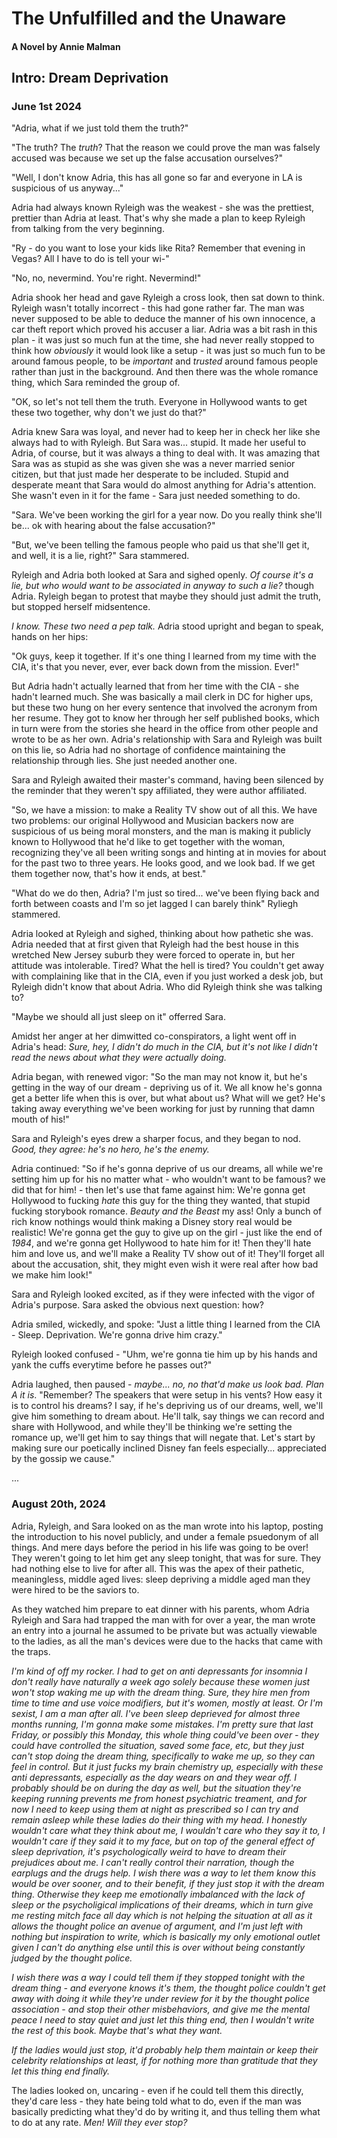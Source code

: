 # The Unfulfilled and the Unaware

#### A Novel by Annie Malman

## Intro: Dream Deprivation

### June 1st 2024

"Adria, what if we just told them the truth?"

"The truth? The _truth_? That the reason we could prove the man was falsely accused was because we set up the false accusation ourselves?"

"Well, I don't know Adria, this has all gone so far and everyone in LA is suspicious of us anyway..."

Adria had always known Ryleigh was the weakest - she was the prettiest, prettier than Adria at least. That's why she made a plan to keep Ryleigh from talking from the very beginning.

"Ry - do you want to lose your kids like Rita? Remember that evening in Vegas? All I have to do is tell your wi-"

"No, no, nevermind. You're right. Nevermind!"

Adria shook her head and gave Ryleigh a cross look, then sat down to think. Ryleigh wasn't totally incorrect - this had gone rather far. The man was never supposed to be able to deduce the manner of his own innocence, a car theft report which proved his accuser a liar. Adria was a bit rash in this plan - it was just so much fun at the time, she had never really stopped to think how _obviously_ it would look like a setup - it was just so much fun to be around famous people, to be _important_ and _trusted_ around famous people rather than just in the background. And then there was the whole romance thing, which Sara reminded the group of.

"OK, so let's not tell them the truth. Everyone in Hollywood wants to get these two together, why don't we just do that?"

Adria knew Sara was loyal, and never had to keep her in check her like she always had to with Ryleigh. But Sara was... stupid. It made her useful to Adria, of course, but it was always a thing to deal with. It was amazing that Sara was as stupid as she was given she was a never married senior citizen, but that just made her desperate to be included. Stupid and desperate meant that Sara would do almost anything for Adria's attention. She wasn't even in it for the fame - Sara just needed something to do.

"Sara. We've been working the girl for a year now. Do you really think she'll be... ok with hearing about the false accusation?"

"But, we've been telling the famous people who paid us that she'll get it, and well, it is a lie, right?" Sara stammered.

Ryleigh and Adria both looked at Sara and sighed openly. _Of course it's a lie, but who would want to be associated in anyway to such a lie?_ though Adria. Ryleigh began to protest that maybe they should just admit the truth, but stopped herself midsentence.

_I know. These two need a pep talk._ Adria stood upright and began to speak, hands on her hips:

"Ok guys, keep it together. If it's one thing I learned from my time with the CIA, it's that you never, ever, ever back down from the mission. Ever!"

But Adria hadn't actually learned that from her time with the CIA - she hadn't learned much. She was basically a mail clerk in DC for higher ups, but these two hung on her every sentence that involved the acronym from her resume. They got to know her through her self published books, which in turn were from the stories she heard in the office from other people and wrote to be as her own. Adria's relationship with Sara and Ryleigh was built on this lie, so Adria had no shortage of confidence maintaining the relationship through lies. She just needed another one.

Sara and Ryleigh awaited their master's command, having been silenced by the reminder that they weren't spy affiliated, they were author affiliated.

"So, we have a mission: to make a Reality TV show out of all this. We have two problems: our original Hollywood and Musician backers now are suspicious of us being moral monsters, and the man is making it publicly known to Hollywood that he'd like to get together with the woman, recognizing they've all been writing songs and hinting at in movies for about for the past two to three years. He looks good, and we look bad. If we get them together now, that's how it ends, at best."

"What do we do then, Adria? I'm just so tired... we've been flying back and forth between coasts and I'm so jet lagged I can barely think" Ryliegh stammered.

Adria looked at Ryleigh and sighed, thinking about how pathetic she was. Adria needed that at first given that Ryleigh had the best house in this wretched New Jersey suburb they were forced to operate in, but her attitude was intolerable. Tired? What the hell is tired? You couldn't get away with complaining like that in the CIA, even if you just worked a desk job, but Ryleigh didn't know that about Adria. Who did Ryleigh think she was talking to?

"Maybe we should all just sleep on it" offerred Sara.

Amidst her anger at her dimwitted co-conspirators, a light went off in Adria's head: _Sure, hey, I didn't do much in the CIA, but it's not like I didn't read the news about what they were actually doing._

Adria began, with renewed vigor: "So the man may not know it, but he's getting in the way of our dream - depriving us of it. We all know he's gonna get a better life when this is over, but what about us? What will we get?  He's taking away everything we've been working for just by running that damn mouth of his!"

Sara and Ryleigh's eyes drew a sharper focus, and they began to nod. _Good, they agree: he's no hero, he's the enemy._

Adria continued: "So if he's gonna deprive of us our dreams, all while we're setting him up for his no matter what - who wouldn't want to be famous? we did that for him! - then let's use that fame against him: We're gonna get Hollywood to fucking _hate_ this guy for the thing they wanted, that stupid fucking storybook romance. _Beauty and the Beast_ my ass! Only a bunch of rich know nothings would think making a Disney story real would be realistic! We're gonna get the guy to give up on the girl - just like the end of _1984_, and we're gonna get Hollywood to hate him for it! Then they'll hate him and love us, and we'll make a Reality TV show out of it! They'll forget all about the accusation, shit, they might even wish it were real after how bad we make him look!"

Sara and Ryleigh looked excited, as if they were infected with the vigor of Adria's purpose. Sara asked the obvious next question: how?

Adria smiled, wickedly, and spoke: "Just a little thing I learned from the CIA - Sleep. Deprivation. We're gonna drive him crazy."

Ryleigh looked confused - "Uhm, we're gonna tie him up by his hands and yank the cuffs everytime before he passes out?"

Adria laughed, then paused - _maybe... no, no that'd make us look bad. Plan A it is_. "Remember? The speakers that were setup in his vents? How easy it is to control his dreams? I say, if he's depriving us of our dreams, well, we'll give him something to dream about. He'll talk, say things we can record and share with Hollywood, and while they'll be thinking we're setting the romance up, we'll get him to say things that will negate that. Let's start by making sure our poetically inclined Disney fan feels especially... appreciated by the gossip we cause."

...

### August 20th, 2024

Adria, Ryleigh, and Sara looked on as the man wrote into his laptop, posting the introduction to his novel publicly, and under a female psuedonym of all things. And mere days before the period in his life was going to be over! They weren't going to let him get any sleep tonight, that was for sure. They had nothing else to live for after all. This was the apex of their pathetic, meaningless, middle aged lives: sleep depriving a middle aged man they were hired to be the saviors to.

As they watched him prepare to eat dinner with his parents, whom Adria Ryleigh and Sara had trapped the man with for over a year, the man wrote an entry into a journal he assumed to be private but was actually viewable to the ladies, as all the man's devices were due to the hacks that came with the traps.

_I'm kind of off my rocker. I had to get on anti depressants for insomnia I don't really have naturally a week ago solely because these women just won't stop waking me up with the dream thing. Sure, they hire men from time to time and use voice modifiers, but it's women, mostly at least. Or I'm sexist, I am a man after all. I've been sleep deprieved for almost three months running, I'm gonna make some mistakes. I'm pretty sure that last Friday, or possibly this Monday, this whole thing could've been over - they could have controlled the situation, saved some face, etc, but they just can't stop doing the dream thing, specifically to wake me up, so they can feel in control. But it just fucks my brain chemistry up, especially with these anti depressants, especially as the day wears on and they wear off. I probably should be on during the day as well, but the situation they're keeping running prevents me from honest psychiatric treament, and for now I need to keep using them at night as prescribed so I can try and remain asleep while these ladies do their thing with my head. I honestly wouldn't care what they think about me, I wouldn't care who they say it to, I wouldn't care if they said it to my face, but on top of the general effect of sleep deprivation, it's psychologically weird to have to dream their prejudices about me. I can't really control their narration, though the earplugs and the drugs help. I wish there was a way to let them know this would be over sooner, and to their benefit, if they just stop it with the dream thing. Otherwise they keep me emotionally imbalanced with the lack of sleep or the psycholigical implications of their dreams, which in turn give me resting mitch face all day which is not helping the situation at all as it allows the thought police an avenue of argument, and I'm just left with nothing but inspiration to write, which is basically my only emotional outlet given I can't do anything else until this is over without being constantly judged by the thought police._

_I wish there was a way I could tell them if they stopped tonight with the dream thing - and everyone knows it's them, the thought police couldn't get away with doing it while they're under review for it by the thought police association - and stop their other misbehaviors, and give me the mental peace I need to stay quiet and just let this thing end, then I wouldn't write the rest of this book. Maybe that's what they want._

_If the ladies would just stop, it'd probably help them maintain or keep their celebrity relationships at least, if for nothing more than gratitude that they let this thing end finally._

The ladies looked on, uncaring - even if he could tell them this directly, they'd care less - they hate being told what to do, even if the man was basically predicting what they'd do by writing it, and thus telling them what to do at any rate. _Men! Will they ever stop?_
